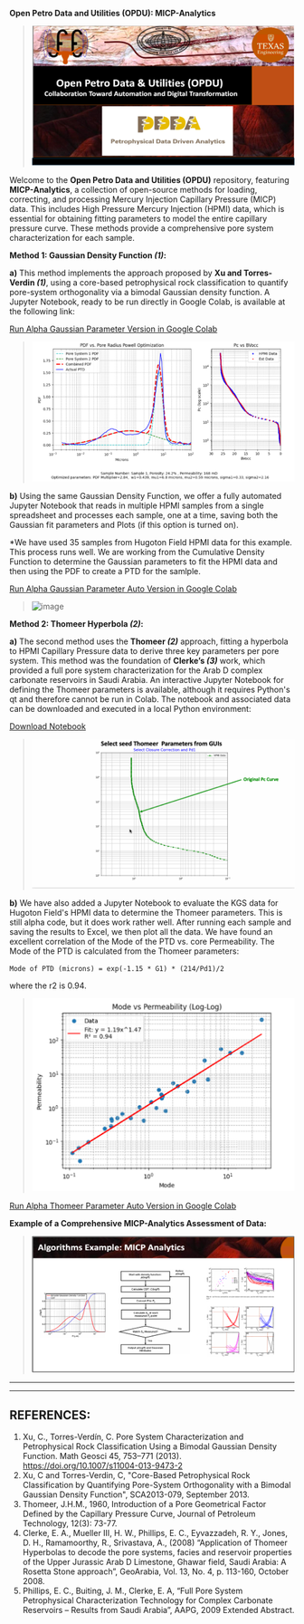 **Open Petro Data and Utilities (OPDU): MICP-Analytics**

>![image](OPDU.png)

Welcome to the **Open Petro Data and Utilities (OPDU)** repository, featuring **MICP-Analytics**, a collection of open-source methods for loading, correcting, and processing Mercury Injection Capillary Pressure (MICP) data. This includes High Pressure Mercury Injection (HPMI) data, which is essential for obtaining fitting parameters to model the entire capillary pressure curve. These methods provide a comprehensive pore system characterization for each sample.



**Method 1: Gaussian Density Function *(1)*:**

**a)** This method implements the approach proposed by **Xu and Torres-Verdin *(1)***, using a core-based petrophysical rock classification to quantify pore-system orthogonality via a bimodal Gaussian density function. A Jupyter Notebook, ready to be run directly in Google Colab, is available at the following link:

[Run Alpha Gaussian Parameter Version in Google Colab](https://github.com/PDDA-OPDU/MICP-Analytics/blob/main/Gaussian_Clerke_Spreadsheet/Panel_Bvocc_ver6_GitHub_colab.ipynb)

>![image](Gaussian.png)

**b)** Using the same Gaussian Density Function, we offer a fully automated Jupyter Notebook that reads in multiple HPMI samples from a single spreadsheet and processes each sample, one at a time, saving both the Gaussian fit parameters and Plots (if this option is turned on).

*We have used 35 samples from Hugoton Field HPMI data for this example. This process runs well. We are working from the Cumulative Density Function to determine the Gaussian parameters to fit the HPMI data and then using the PDF to create a PTD for the samlple.

[Run Alpha Gaussian Parameter Auto Version in Google Colab](https://github.com/PDDA-OPDU/MICP-Analytics/blob/main/Gaussian_KGS_Data_CDF_PDF/CDF_PDF_Distributions_KGS_data.ipynb)

>![image](Gaussian_Auto_Chicheng.gif)


**Method 2: Thomeer Hyperbola *(2)*:**

**a)** The second method uses the **Thomeer *(2)*** approach, fitting a hyperbola to HPMI Capillary Pressure data to derive three key parameters per pore system. This method was the foundation of **Clerke’s *(3)*** work, which provided a full pore system characterization for the Arab D complex carbonate reservoirs in Saudi Arabia. An interactive Jupyter Notebook for defining the Thomeer parameters is available, although it requires Python's qt and therefore cannot be run in Colab. The notebook and associated data can be downloaded and executed in a local Python environment:

[Download Notebook](https://github.com/PDDA-OPDU/MICP-Analytics/blob/main/Thomeer_from_Clerke_spreadsheet/Thomeer_from_Pc_curve_fit_auto-use-picks-Auto-Put_on_GitHub_read_Edspreadsheet_ver2.ipynb)

>![image](Thomeer_Parameter_fitting.gif)

**b)** We have also added a Jupyter Notebook to evaluate the KGS data for Hugoton Field's HPMI data to determine the Thomeer parameters. This is still alpha code, but it does work rather well. After running each sample and saving the results to Excel, we then plot all the data. We have found an excellent correlation of the Mode of the PTD vs. core Permeability. The Mode of the PTD is calculated from the Thomeer parameters:

    Mode of PTD (microns) = exp(-1.15 * G1) * (214/Pd1)/2

where the r2 is 0.94.

>![image](Mode_Perm.png)

[Run Alpha Thomeer Parameter Auto Version in Google Colab](https://github.com/PDDA-OPDU/MICP-Analytics/blob/main/Thomeer_Param_from_KGS_Data/Panel_Bvocc_Thomeer_Parameters_optimization_read_KGS_ver2.ipynb)

**Example of a Comprehensive MICP-Analytics Assessment of Data:**

>![image2](MICP.png)



---
---
## REFERENCES:
1.  Xu, C., Torres-Verdín, C. Pore System Characterization and Petrophysical Rock Classification Using a Bimodal Gaussian Density Function. Math Geosci 45, 753–771 (2013). https://doi.org/10.1007/s11004-013-9473-2
2.  Xu, C and Torres-Verdin, C, "Core-Based Petrophysical Rock Classification by Quantifying Pore-System Orthogonality with a Bimodal Gaussian Density Function", SCA2013-079, September 2013.
3.  Thomeer, J.H.M., 1960, Introduction of a Pore Geometrical Factor Defined by the Capillary Pressure Curve, Journal of Petroleum Technology, 12(3): 73-77.
4.  Clerke, E. A., Mueller III, H. W., Phillips, E. C., Eyvazzadeh, R. Y., Jones, D. H., Ramamoorthy, R., Srivastava, A., (2008) “Application of Thomeer Hyperbolas to decode the pore systems, facies and reservoir properties of the Upper Jurassic Arab D Limestone, Ghawar field, Saudi Arabia: A Rosetta Stone approach”, GeoArabia, Vol. 13, No. 4, p. 113-160, October 2008.
5.  Phillips, E. C., Buiting, J. M., Clerke, E. A, “Full Pore System Petrophysical Characterization Technology for Complex Carbonate Reservoirs – Results from Saudi Arabia”, AAPG, 2009 Extended Abstract.
